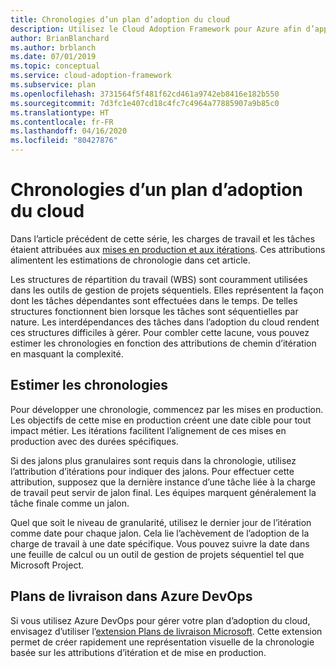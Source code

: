 ```yaml
---
title: Chronologies d’un plan d’adoption du cloud
description: Utilisez le Cloud Adoption Framework pour Azure afin d’apprendre à évaluer les chronologies en fonction de votre plan d’adoption du cloud.
author: BrianBlanchard
ms.author: brblanch
ms.date: 07/01/2019
ms.topic: conceptual
ms.service: cloud-adoption-framework
ms.subservice: plan
ms.openlocfilehash: 3731564f5f481f62cd461a9742eb8416e182b550
ms.sourcegitcommit: 7d3fc1e407cd18c4fc7c4964a77885907a9b85c0
ms.translationtype: HT
ms.contentlocale: fr-FR
ms.lasthandoff: 04/16/2020
ms.locfileid: "80427876"
---
```

# <a name="timelines-in-a-cloud-adoption-plan"></a>Chronologies d’un plan d’adoption du cloud

Dans l’article précédent de cette série, les charges de travail et les tâches étaient attribuées aux [mises en production et aux itérations](./iteration-paths.md). Ces attributions alimentent les estimations de chronologie dans cet article.

Les structures de répartition du travail (WBS) sont couramment utilisées dans les outils de gestion de projets séquentiels. Elles représentent la façon dont les tâches dépendantes sont effectuées dans le temps. De telles structures fonctionnent bien lorsque les tâches sont séquentielles par nature. Les interdépendances des tâches dans l’adoption du cloud rendent ces structures difficiles à gérer. Pour combler cette lacune, vous pouvez estimer les chronologies en fonction des attributions de chemin d’itération en masquant la complexité.

## <a name="estimate-timelines"></a>Estimer les chronologies

Pour développer une chronologie, commencez par les mises en production. Les objectifs de cette mise en production créent une date cible pour tout impact métier. Les itérations facilitent l’alignement de ces mises en production avec des durées spécifiques.

Si des jalons plus granulaires sont requis dans la chronologie, utilisez l’attribution d’itérations pour indiquer des jalons. Pour effectuer cette attribution, supposez que la dernière instance d’une tâche liée à la charge de travail peut servir de jalon final. Les équipes marquent généralement la tâche finale comme un jalon.

Quel que soit le niveau de granularité, utilisez le dernier jour de l’itération comme date pour chaque jalon. Cela lie l’achèvement de l’adoption de la charge de travail à une date spécifique. Vous pouvez suivre la date dans une feuille de calcul ou un outil de gestion de projets séquentiel tel que Microsoft Project.

## <a name="delivery-plans-in-azure-devops"></a>Plans de livraison dans Azure DevOps

Si vous utilisez Azure DevOps pour gérer votre plan d’adoption du cloud, envisagez d’utiliser l’[extension Plans de livraison Microsoft](https://marketplace.visualstudio.com/items?itemName=ms.vss-plans). Cette extension permet de créer rapidement une représentation visuelle de la chronologie basée sur les attributions d’itération et de mise en production.
